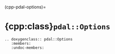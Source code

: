 (cpp-pdal-options)=

# {cpp:class}`pdal::Options`

```{eval-rst}
.. doxygenclass:: pdal::Options
   :members:
   :undoc-members:
```
